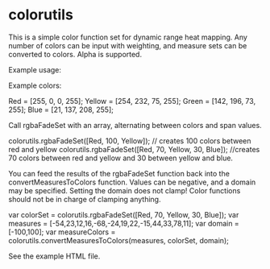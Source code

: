 # colorutils
This is a simple color function set for dynamic range heat mapping. Any number of colors can be input with weighting, and measure sets can be converted to colors. Alpha is supported.

Example usage:

Example colors:

Red = [255, 0, 0, 255];
Yellow =  [254, 232, 75, 255];
Green = [142, 196, 73, 255];
Blue = [21, 137, 208, 255];

Call rgbaFadeSet with an array, alternating between colors and span values.

colorutils.rgbaFadeSet([Red, 100, Yellow]); // creates 100 colors between red and yellow
colorutils.rgbaFadeSet([Red, 70, Yellow, 30, Blue]); //creates 70 colors between red and yellow and 30 between yellow and blue.

You can feed the results of the rgbaFadeSet function back into the convertMeasuresToColors function. Values can be negative, and a domain may be specified. Setting the domain does not clamp! Color functions should not be in charge of clamping anything.

var colorSet = colorutils.rgbaFadeSet([Red, 70, Yellow, 30, Blue]);
var measures = [-54,23,12,16,-68,-24,19,22,-15,44,33,78,11];
var domain = [-100,100];
var measureColors = colorutils.convertMeasuresToColors(measures, colorSet, domain);

See the example HTML file.
